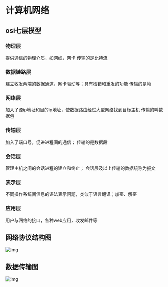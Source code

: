 # 计算机网络



## osi七层模型



### 物理层

提供通信的物理介质，如网线，网卡  传输的是比特流

### 数据链路层

建立收发两端的数据通道，网卡驱动等；具有检错和重发的功能 传输的是帧

### 网络层

加入了源ip地址和目的ip地址，使数据路由经过大型网络找到目标主机 传输的叫数据包

### 传输层

加入了端口号，促进进程间的通信； 传输的是数据段  

### 会话层

管理主机之间的会话进程的建立和终止； 会话层及以上传输的数据统称为报文

### 表示层

不同操作系统间信息的语法表示问题，类似于语言翻译；加密、解密

### 应用层

用户与网络的接口，各种web应用，收发邮件等



## 网络协议结构图

![img](https://images2018.cnblogs.com/blog/1359074/201805/1359074-20180511101152621-42162700.png)



## 数据传输图

![img](https://images2018.cnblogs.com/blog/1359074/201805/1359074-20180511101222686-809880998.png)